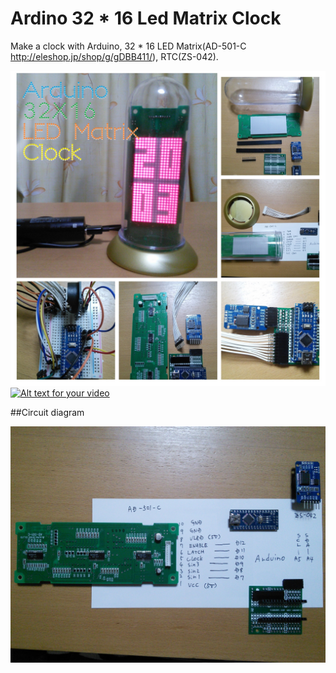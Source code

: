 # Ardino 32 * 16 Led Matrix Clock

Make a clock with Arduino, 32 * 16 LED Matrix(AD-501-C http://eleshop.jp/shop/g/gDBB411/), RTC(ZS-042).

![Ardino 32 * 16 Led Matrix Clock](img/img001.jpg)
[![Alt text for your video](http://img.youtube.com/vi/053dEb73Rrk/0.jpg)](https://youtu.com/053dEb73Rrk)

##Circuit diagram

![Circuit diagram](img/img002.jpg)
